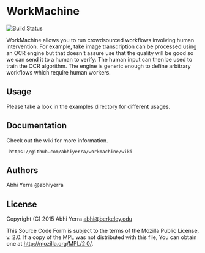 # WorkMachine

[![Build Status](https://travis-ci.org/anatma/workmachine.png?branch=master)](https://travis-ci.org/anatma/workmachine)

WorkMachine allows you to run crowdsourced workflows involving human
intervention. For example, take image transcription can be processed
using an OCR engine but that doesn't assure use that the quality will
be good so we can send it to a human to verify. The human input can
then be used to train the OCR algorithm. The engine is generic enough
to define arbitrary workflows which require human workers.

## Usage

Please take a look in the examples directory for different usages.

## Documentation

Check out the wiki for more information.

     https://github.com/abhiyerra/workmachine/wiki

## Authors

 Abhi Yerra @abhiyerra

## License

Copyright (C) 2015 Abhi Yerra <abhi@berkeley.edu>

This Source Code Form is subject to the terms of the Mozilla Public
License, v. 2.0. If a copy of the MPL was not distributed with this
file, You can obtain one at http://mozilla.org/MPL/2.0/.
